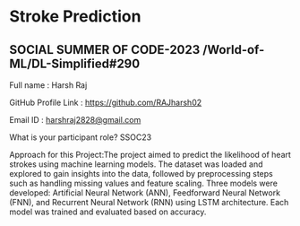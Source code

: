 # Stroke Prediction
## SOCIAL SUMMER OF CODE-2023 /World-of-ML/DL-Simplified#290


Full name : Harsh Raj

GitHub Profile Link : https://github.com/RAJharsh02

Email ID : harshraj2828@gmail.com


What is your participant role? SSOC23

Approach for this Project:The project aimed to predict the likelihood of heart strokes using machine learning models. The dataset was loaded and explored to gain insights into the data, followed by preprocessing steps such as handling missing values and feature scaling. Three models were developed: Artificial Neural Network (ANN), Feedforward Neural Network (FNN), and Recurrent Neural Network (RNN) using LSTM architecture. Each model was trained and evaluated based on accuracy.

